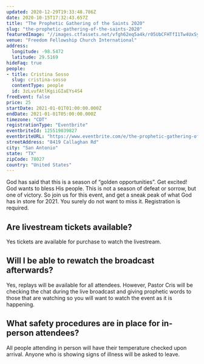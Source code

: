 ```yaml
---
updated: 2020-12-29T19:33:48.786Z
date: 2020-10-15T17:32:43.657Z
title: "The Prophetic Gathering of the Saints 2020"
slug: "the-prophetic-gathering-of-the-saints-2020"
featuredImage: "//images.ctfassets.net/vfgh62eq5a4k/r05UbCFHTfI1Tw4UxSyPj/21ff612d5652af64b25f2defa2a2dbeb/glitter-background.jpeg"
venue: "Freedom Fellowship Church International"
address:
  longitude: -98.5472
  latitude: 29.5169
hideFaq: true
people:
- title: Cristina Sosso
  slug: cristina-sosso
  contentType: people
  id: 3zLvufAtlKgiiGIaEYs4S4
freeEvent: false
price: 25
startDate: 2021-01-01T01:00:00.000Z
endDate: 2021-01-01T05:00:00.000Z
timezone: "CDT"
registrationType: "Eventbrite"
eventbriteId: 125519039827
eventbriteURL: "https://www.eventbrite.com/e/the-prophetic-gathering-of-the-saints-2020-tickets-125519039827"
streetAddress: "8419 Callaghan Rd"
city: "San Antonio"
state: "TX"
zipCode: 78027
country: "United States"
---
```

God has said that this is a season of “golden opportunities”. Get excited! God wants to bless His people. This is not a season of defeat or sorrow, but one of victory. So join us for this event, and get a sneak peak of what God has in store for 2021. You surely do not want to miss it. Registration is required.

## Are livestream tickets available?

Yes tickets are available for purchase to watch the livestream.

## Will I be able to rewatch the broadcast afterwards?

Yes, replays will be available for all attendees. However, Pastor Cris will be checking the chat during the live broadcast and giving prophetic words to those that are watching so you will want to watch the event as it is happening.

## What safety procedures are in place for in-person attendees?

All people attending in person will have their temperature checked upon arrival. Anyone who is showing signs of illness will be asked to leave. 

